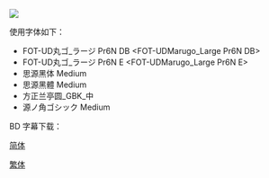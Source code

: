 ![](https://i.loli.net/2020/01/04/D8wzxVsan2XEHON.png)



使用字体如下：

- FOT-UD丸ゴ_ラージ Pr6N DB <FOT-UDMarugo_Large Pr6N DB>
- FOT-UD丸ゴ_ラージ Pr6N E <FOT-UDMarugo_Large Pr6N E>
- 思源黑体 Medium <Source Han Sans SC Medium>
- 思源黑體 Medium <Source Han Sans TC Medium>
- 方正兰亭圆\_GBK\_中 <FZLanTingYuan-DB-GBK>
- 源ノ角ゴシック Medium <Source Han Sans Medium>




BD 字幕下载：

[简体]()

[繁体]()